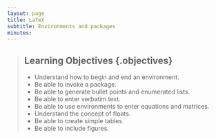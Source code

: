 ```yaml
---
layout: page
title: LaTeX
subtitle: Environments and packages
minutes: 
---
```


> ## Learning Objectives {.objectives}
>
> * Understand how to begin and end an environment.
> * Be able to invoke a package.
> * Be able to generate bullet points and enumerated lists.
> * Be able to enter verbatim text.
> * Be able to use environments to enter equations and matrices.
> * Understand the concept of floats.
> * Be able to create simple tables.
> * Be able to include figures.


